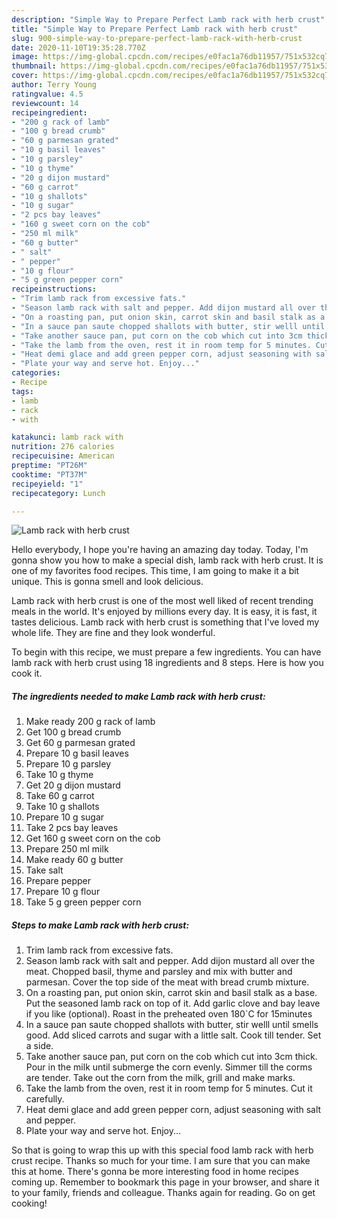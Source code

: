 ```yaml
---
description: "Simple Way to Prepare Perfect Lamb rack with herb crust"
title: "Simple Way to Prepare Perfect Lamb rack with herb crust"
slug: 900-simple-way-to-prepare-perfect-lamb-rack-with-herb-crust
date: 2020-11-10T19:35:28.770Z
image: https://img-global.cpcdn.com/recipes/e0fac1a76db11957/751x532cq70/lamb-rack-with-herb-crust-recipe-main-photo.jpg
thumbnail: https://img-global.cpcdn.com/recipes/e0fac1a76db11957/751x532cq70/lamb-rack-with-herb-crust-recipe-main-photo.jpg
cover: https://img-global.cpcdn.com/recipes/e0fac1a76db11957/751x532cq70/lamb-rack-with-herb-crust-recipe-main-photo.jpg
author: Terry Young
ratingvalue: 4.5
reviewcount: 14
recipeingredient:
- "200 g rack of lamb"
- "100 g bread crumb"
- "60 g parmesan grated"
- "10 g basil leaves"
- "10 g parsley"
- "10 g thyme"
- "20 g dijon mustard"
- "60 g carrot"
- "10 g shallots"
- "10 g sugar"
- "2 pcs bay leaves"
- "160 g sweet corn on the cob"
- "250 ml milk"
- "60 g butter"
- " salt"
- " pepper"
- "10 g flour"
- "5 g green pepper corn"
recipeinstructions:
- "Trim lamb rack from excessive fats."
- "Season lamb rack with salt and pepper. Add dijon mustard all over the meat. Chopped basil, thyme and parsley and mix with butter and parmesan. Cover the top side of the meat with bread crumb mixture."
- "On a roasting pan, put onion skin, carrot skin and basil stalk as a base. Put the seasoned lamb rack on top of it. Add garlic clove and bay leave if you like (optional). Roast in the preheated oven 180`C for 15minutes"
- "In a sauce pan saute chopped shallots with butter, stir welll until smells good. Add sliced carrots and sugar with a little salt. Cook till tender. Set a side."
- "Take another sauce pan, put corn on the cob which cut into 3cm thick. Pour in the milk until submerge the corn evenly. Simmer till the corms are tender. Take out the corn from the milk, grill and make marks."
- "Take the lamb from the oven, rest it in room temp for 5 minutes. Cut it carefully."
- "Heat demi glace and add green pepper corn, adjust seasoning with salt and pepper."
- "Plate your way and serve hot. Enjoy..."
categories:
- Recipe
tags:
- lamb
- rack
- with

katakunci: lamb rack with 
nutrition: 276 calories
recipecuisine: American
preptime: "PT26M"
cooktime: "PT37M"
recipeyield: "1"
recipecategory: Lunch

---
```



![Lamb rack with herb crust](https://img-global.cpcdn.com/recipes/e0fac1a76db11957/751x532cq70/lamb-rack-with-herb-crust-recipe-main-photo.jpg)

Hello everybody, I hope you're having an amazing day today. Today, I'm gonna show you how to make a special dish, lamb rack with herb crust. It is one of my favorites food recipes. This time, I am going to make it a bit unique. This is gonna smell and look delicious.

Lamb rack with herb crust is one of the most well liked of recent trending meals in the world. It's enjoyed by millions every day. It is easy, it is fast, it tastes delicious. Lamb rack with herb crust is something that I've loved my whole life. They are fine and they look wonderful.




To begin with this recipe, we must prepare a few ingredients. You can have lamb rack with herb crust using 18 ingredients and 8 steps. Here is how you cook it.

<!--inarticleads1-->

##### The ingredients needed to make Lamb rack with herb crust:

1. Make ready 200 g rack of lamb
1. Get 100 g bread crumb
1. Get 60 g parmesan grated
1. Prepare 10 g basil leaves
1. Prepare 10 g parsley
1. Take 10 g thyme
1. Get 20 g dijon mustard
1. Take 60 g carrot
1. Take 10 g shallots
1. Prepare 10 g sugar
1. Take 2 pcs bay leaves
1. Get 160 g sweet corn on the cob
1. Prepare 250 ml milk
1. Make ready 60 g butter
1. Take  salt
1. Prepare  pepper
1. Prepare 10 g flour
1. Take 5 g green pepper corn




<!--inarticleads2-->

##### Steps to make Lamb rack with herb crust:

1. Trim lamb rack from excessive fats.
1. Season lamb rack with salt and pepper. Add dijon mustard all over the meat. Chopped basil, thyme and parsley and mix with butter and parmesan. Cover the top side of the meat with bread crumb mixture.
1. On a roasting pan, put onion skin, carrot skin and basil stalk as a base. Put the seasoned lamb rack on top of it. Add garlic clove and bay leave if you like (optional). Roast in the preheated oven 180`C for 15minutes
1. In a sauce pan saute chopped shallots with butter, stir welll until smells good. Add sliced carrots and sugar with a little salt. Cook till tender. Set a side.
1. Take another sauce pan, put corn on the cob which cut into 3cm thick. Pour in the milk until submerge the corn evenly. Simmer till the corms are tender. Take out the corn from the milk, grill and make marks.
1. Take the lamb from the oven, rest it in room temp for 5 minutes. Cut it carefully.
1. Heat demi glace and add green pepper corn, adjust seasoning with salt and pepper.
1. Plate your way and serve hot. Enjoy...




So that is going to wrap this up with this special food lamb rack with herb crust recipe. Thanks so much for your time. I am sure that you can make this at home. There's gonna be more interesting food in home recipes coming up. Remember to bookmark this page in your browser, and share it to your family, friends and colleague. Thanks again for reading. Go on get cooking!
